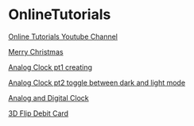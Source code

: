# OnlineTutorials

<a href="https://www.youtube.com/c/OnlineTutorials4Designers/videos"> Online Tutorials Youtube Channel </a>

<a href="https://youtu.be/j7MWgFeL1pw"> Merry Christmas </a>

<a href="https://youtu.be/weZFfrjF-k4"> Analog Clock pt1 creating </a>

<a href="https://youtu.be/-PRyFcAceYA"> Analog Clock pt2 toggle between dark and light mode</a>

<a href="https://youtu.be/s9mGaRSRGZw"> Analog and Digital Clock </a>

<a href="https://youtu.be/XeX1vsaufF0"> 3D Flip Debit Card </a>
